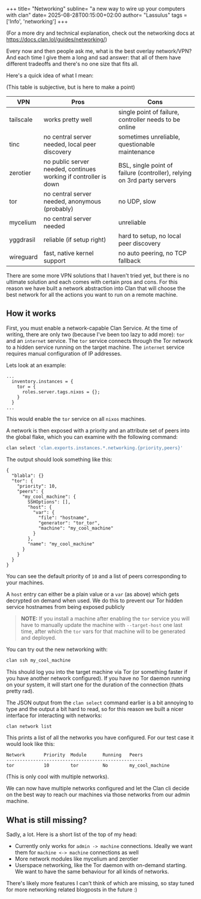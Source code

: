 +++
title= "Networking"
subline= "a new way to wire up your computers with clan"
date= 2025-08-28T00:15:00+02:00
author= "Lassulus"
tags = ['Info', 'networking']
+++

(For a more dry and technical explanation, check out the networking docs at https://docs.clan.lol/guides/networking/)

Every now and then people ask me, what is the best overlay network/VPN? And each time I give them a long and sad answer: that all of them have different tradeoffs and there's no one size that fits all. 

Here's a quick idea of what I mean:

(This table is subjective, but is here to make a point)

| VPN | Pros | Cons |
| - | - | -
| tailscale | works pretty well | single point of failure, controller needs to be online
| tinc | no central server needed, local peer discovery | sometimes unreliable, questionable maintenance
| zerotier | no public server needed, continues working if controller is down | BSL, single point of failure (controller), relying on 3rd party servers
| tor | no central server needed, anonymous (probably) | no UDP, slow
| mycelium | no central server needed | unreliable
| yggdrasil | reliable (if setup right) | hard to setup, no local peer discovery
| wireguard | fast, native kernel support | no auto peering, no TCP fallback


There are some more VPN solutions that I haven't tried yet, but there is no ultimate solution and each comes with certain pros and cons. For this reason we have built a network abstraction into Clan that will choose the best network for all the actions you want to run on a remote machine.

## How it works

First, you must enable a network-capable Clan Service. At the time of writing, there are only two (because I've been too lazy to add more): `tor` and an `internet` service. The `tor` service connects through the Tor network to a hidden service running on the target machine. The `internet` service requires manual configuration of IP addresses.

Lets look at an example:

```nix{file=flake.nix}
...
  inventory.instances = {
    tor = {
      roles.server.tags.nixos = {};
    }
  }
...
```

This would enable the `tor` service on all `nixos` machines.


A network is then exposed with a priority and an attribute set of peers into the global flake, which you can examine with the following command:

```bash
clan select 'clan.exports.instances.*.networking.{priority,peers}'
```

The output should look something like this:
```
{
  "blabla": {}
  "tor": {
    "priority": 10,
    "peers": {
      "my_cool_machine": {
        SSHOptions": [],
        "host": {
          "var": {
            "file": "hostname",
            "generator": "tor_tor",
            "machine": "my_cool_machine"
          }
        },
        "name": "my_cool_machine"
      }
    }
  }
}
```

You can see the default priority of `10` and a list of peers corresponding to your machines. 

A `host` entry can either be a plain value or a `var` (as above) which gets decrypted on demand when used. We do this to prevent our Tor hidden service hostnames from being exposed publicly

> __NOTE:__ If you install a machine after enabling the `tor` service you will have to manually update the machine with `--target-host` one last time, after which the `tor` vars for that machine will to be generated and deployed.

You can try out the new networking with:

```bash
clan ssh my_cool_machine
```

This should log you into the target machine via Tor (or something faster if you have another network configured). If you have no Tor daemon running on your system, it will start one for the duration of the connection (thats pretty rad).

The JSON output from the `clan select` command earlier is a bit annoying to type and the output a bit hard to read, so for this reason we built a nicer interface for interacting with networks:

```bash
clan network list
```

This prints a list of all the networks you have configured. For our test case it would look like this:

```
Network       Priority  Module      Running   Peers
---------------------------------------------------
tor           10        tor         No        my_cool_machine
```

(This is only cool with multiple networks).


We can now have multiple networks configured and let the Clan cli decide on the best way to reach our machines via those networks from our admin machine. 

## What is still missing?

Sadly, a lot. Here is a short list of the top of my head:

- Currently only works for `admin -> machine` connections. Ideally we want them for `machine <-> machine` connections as well
- More network modules like mycelium and zerotier
- Userspace networking, like the Tor daemon with on-demand starting. We want to have the same behaviour for all kinds of networks.

There's likely more features I can't think of which are missing, so stay tuned for more networking related blogposts in the future :)
